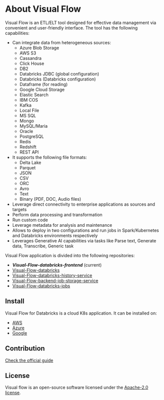 # About Visual Flow

Visual Flow is an ETL/ELT tool designed for effective data management via convenient and user-friendly interface. The tool has the following capabilities:

- Can integrate data from heterogeneous sources:
  - Azure Blob Storage
  - AWS S3
  - Cassandra
  - Click House
  - DB2
  - Databricks JDBC (global configuration)
  - Databricks (Databricks configuration)
  - Dataframe (for reading)
  - Google Cloud Storage
  - Elastic Search
  - IBM COS
  - Kafka
  - Local File
  - MS SQL
  - Mongo
  - MySQL/Maria
  - Oracle
  - PostgreSQL
  - Redis
  - Redshift
  - REST API
- It supports the following file formats:
  - Delta Lake
  - Parquet
  - JSON
  - CSV
  - ORC
  - Avro
  - Text
  - Binary (PDF, DOC, Audio files)
- Leverage direct connectivity to enterprise applications as sources and targets
- Perform data processing and transformation
- Run custom code
- Leverage metadata for analysis and maintenance
- Allows to deploy in two configurations and run jobs in Spark/Kubernetes and Databricks environments respectively
- Leverages Generative AI capabilities via tasks like Parse text, Generate data, Transcribe, Generic task

Visual Flow application is divided into the following repositories:

- _**Visual-Flow-databricks-frontend**_ (current)
- [Visual-Flow-databricks](https://github.com/ibagroup-eu/Visual-Flow-databricks)
- [Visual-Flow-databricks-history-service](https://github.com/ibagroup-eu/Visual-Flow-databricks-history-service)
- [Visual-Flow-backend-job-storage-service](https://github.com/ibagroup-eu/Visual-Flow-backend-job-storage-service)
- [Visual-Flow-databricks-jobs](https://github.com/ibagroup-eu/Visual-Flow-databricks-jobs)

## Install

Visual Flow for Databricks is a cloud K8s application. It can be installed on:

- [AWS](https://github.com/ibagroup-eu/Visual-Flow-deploy/tree/amazon-databricks/INSTALL.md)
- [Azure](https://github.com/ibagroup-eu/Visual-Flow-deploy/tree/azure-databricks/INSTALL.md)
- [Google](https://github.com/ibagroup-eu/Visual-Flow-deploy/tree/google-databricks/INSTALL.md)

## Contribution

[Check the official guide](https://github.com/ibagroup-eu/Visual-Flow-for-Databricks/blob/main/CONTRIBUTING.md)

## License

Visual flow is an open-source software licensed under the [Apache-2.0 license](./LICENSE).
